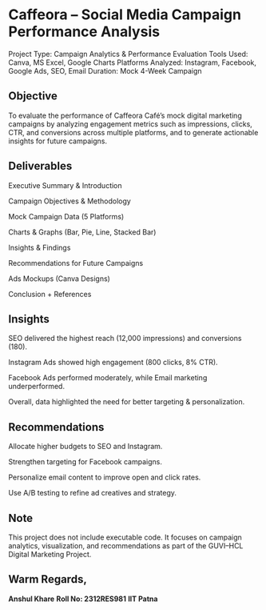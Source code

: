 # Caffeora – Social Media Campaign Performance Analysis

Project Type: Campaign Analytics & Performance Evaluation
Tools Used: Canva, MS Excel, Google Charts
Platforms Analyzed: Instagram, Facebook, Google Ads, SEO, Email
Duration: Mock 4-Week Campaign

 ## Objective

To evaluate the performance of Caffeora Café’s mock digital marketing campaigns by analyzing engagement metrics such as impressions, clicks, CTR, and conversions across multiple platforms, and to generate actionable insights for future campaigns.

## Deliverables

Executive Summary & Introduction

Campaign Objectives & Methodology

Mock Campaign Data (5 Platforms)

Charts & Graphs (Bar, Pie, Line, Stacked Bar)

Insights & Findings

Recommendations for Future Campaigns

Ads Mockups (Canva Designs)

Conclusion + References

## Insights

SEO delivered the highest reach (12,000 impressions) and conversions (180).

Instagram Ads showed high engagement (800 clicks, 8% CTR).

Facebook Ads performed moderately, while Email marketing underperformed.

Overall, data highlighted the need for better targeting & personalization.

## Recommendations

Allocate higher budgets to SEO and Instagram.

Strengthen targeting for Facebook campaigns.

Personalize email content to improve open and click rates.

Use A/B testing to refine ad creatives and strategy.

## Note

This project does not include executable code.
It focuses on campaign analytics, visualization, and recommendations as part of the GUVI–HCL Digital Marketing Project.

## **Warm Regards**,
   **Anshul Khare**
   **Roll No: 2312RES981**
   **IIT Patna**
